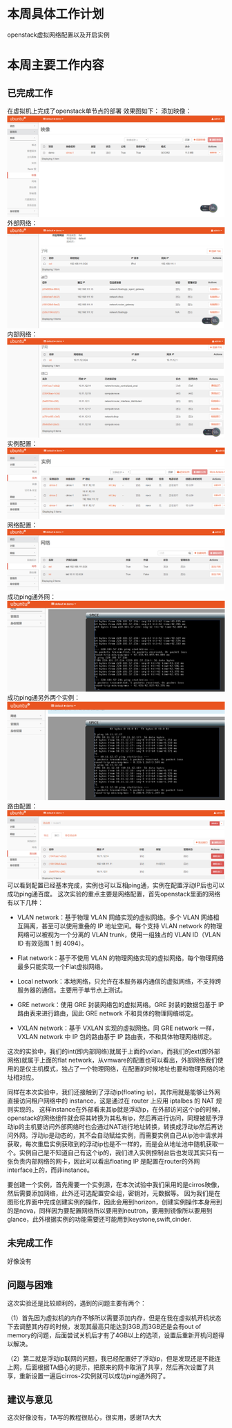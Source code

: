 # 本周具体工作计划
openstack虚拟网络配置以及开启实例
# 本周主要工作内容
## 已完成工作
在虚拟机上完成了openstack单节点的部署
效果图如下：
添加映像：
![](https://raw.githubusercontent.com/2019cloudcomputingpractices/CloudComputingCourse/16340147-%E5%88%98%E6%81%92%E4%BC%9F/task2/image/cirros.png)
外部网络：
![](https://raw.githubusercontent.com/2019cloudcomputingpractices/CloudComputingCourse/16340147-%E5%88%98%E6%81%92%E4%BC%9F/task2/image/ext-network.png)
内部网络：
![](https://raw.githubusercontent.com/2019cloudcomputingpractices/CloudComputingCourse/16340147-%E5%88%98%E6%81%92%E4%BC%9F/task2/image/inner-network.png)
实例配置：
![](https://raw.githubusercontent.com/2019cloudcomputingpractices/CloudComputingCourse/16340147-%E5%88%98%E6%81%92%E4%BC%9F/task2/image/instance.png)
网络配置：
![](https://raw.githubusercontent.com/2019cloudcomputingpractices/CloudComputingCourse/16340147-%E5%88%98%E6%81%92%E4%BC%9F/task2/image/network.png)
成功ping通外网：
![](https://raw.githubusercontent.com/2019cloudcomputingpractices/CloudComputingCourse/16340147-%E5%88%98%E6%81%92%E4%BC%9F/task2/image/pingbaidu.png)
成功ping通另外两个实例：
![](https://raw.githubusercontent.com/2019cloudcomputingpractices/CloudComputingCourse/16340147-%E5%88%98%E6%81%92%E4%BC%9F/task2/image/ping-inner.png)
路由配置：
![](https://raw.githubusercontent.com/2019cloudcomputingpractices/CloudComputingCourse/16340147-%E5%88%98%E6%81%92%E4%BC%9F/task2/image/router.png)
可以看到配置已经基本完成，实例也可以互相ping通，实例在配置浮动IP后也可以成功ping通百度。
这次实验的重点主要是网络配置，首先openstack里面的网络有以下几种：

+ VLAN network：基于物理 VLAN 网络实现的虚拟网络。多个 VLAN 网络相互隔离，甚至可以使用重叠的 IP 地址空间。每个支持 VLAN network 的物理网络可以被视为一个分离的 VLAN trunk，使用一组独占的 VLAN ID（VLAN ID 有效范围 1 到 4094）。

+ Flat network：基于不使用 VLAN 的物理网络实现的虚拟网络。每个物理网络最多只能实现一个Flat虚拟网络。

+ Local network：本地网络，只允许在本服务器内通信的虚拟网络，不支持跨服务器的通信。主要用于单节点上测试。

+ GRE network：使用 GRE 封装网络包的虚拟网络。GRE 封装的数据包基于 IP 路由表来进行路由，因此 GRE network 不和具体的物理网络绑定。

+ VXLAN network：基于 VXLAN 实现的虚拟网络。同 GRE network 一样， VXLAN network 中 IP 包的路由基于 IP 路由表，不和具体物理网络绑定。

这次的实验中，我们的int(即内部网络)就属于上面的vxlan，而我们的ext(即外部网络)就属于上面的flat network，从vmware的配置也可以看出，外部网络我们使用的是仅主机模式，独占了一个物理网络，在配置的时候地址也要和物理网络的地址相对应。

同样在本次实验中，我们还接触到了浮动ip(floating ip)，其作用就是能够让外网直接访问租户网络中的 instance，这是通过在 router 上应用 iptalbes 的 NAT 规则实现的。 这样instance在外部看来其ip就是浮动ip，在外部访问这个ip的时候，openstack的网络组件就会将其转换为其私有ip，然后再进行访问，同理被赋予浮动ip的主机要访问外部网络时也会通过NAT进行地址转换，转换成浮动ip然后再访问外网。浮动ip是动态的，其不会自动赋给实例，而需要实例自己从ip池中请求并获取，每次重启实例获取到的浮动ip也是不一样的，而是会从地址池中随机获取一个。实例自己是不知道自己有这个ip的，我们进入实例控制台后也发现其实只有一张负责内部网络的网卡，因此可以看出floating IP 是配置在router的外网interface上的，而非instance。

要创建一个实例，首先需要一个实例源，在本次试验中我们采用的是cirros映像，然后需要添加网络，此外还可选配置安全组，密钥对，元数据等。
因为我们是在图形化界面中完成创建实例的操作，因此会用到horizon，创建实例操作本身用到的是nova，同样因为要配置网络所以要用到neutron，要用到镜像所以要用到glance，此外根据实例的功能需要还可能用到keystone,swift,cinder.
## 未完成工作
好像没有
## 问题与困难
这次实验还是比较顺利的，遇到的问题主要有两个：

（1）首先因为虚拟机的内存不够所以需要添加内存，但是在我在虚拟机开机状态下去调整其内存的时候，发现其最高只能达到3GB,而3GB还是会有out of memory的问题，后面尝试关机后才有了4GB以上的选项，设置后重新开机问题得以解决。

（2）第二就是浮动ip联网的问题，我已经配置好了浮动ip，但是发现还是不能连上网，后面根据TA细心的提示，把原来的网卡取消了共享，然后再次设置了共享，重新设置一遍后cirros-2实例就可以成功ping通外网了。
## 建议与意见
这次好像没有，TA写的教程很贴心，很实用，感谢TA大大